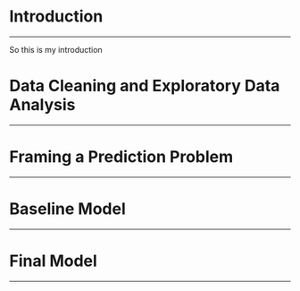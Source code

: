# Introduction
---
So this is my introduction


# Data Cleaning and Exploratory Data Analysis
---

# Framing a Prediction Problem
---

# Baseline Model
---

# Final Model
---